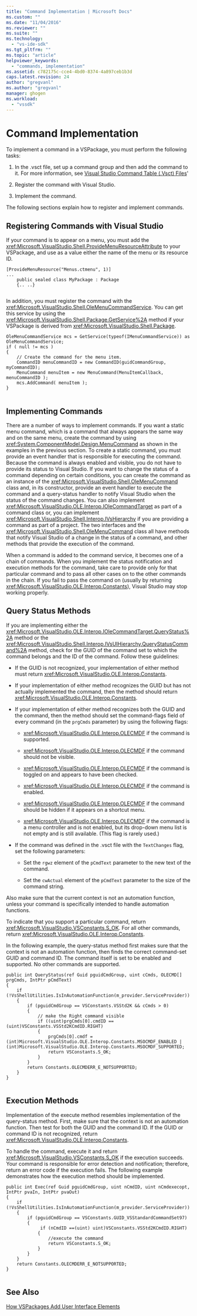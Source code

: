 ```yaml
---
title: "Command Implementation | Microsoft Docs"
ms.custom: ""
ms.date: "11/04/2016"
ms.reviewer: ""
ms.suite: ""
ms.technology: 
  - "vs-ide-sdk"
ms.tgt_pltfrm: ""
ms.topic: "article"
helpviewer_keywords: 
  - "commands, implementation"
ms.assetid: c782175c-cce4-4bd0-8374-4a897ceb1b3d
caps.latest.revision: 24
author: "gregvanl"
ms.author: "gregvanl"
manager: ghogen
ms.workload: 
  - "vssdk"
---
```

# Command Implementation
To implement a command in a VSPackage, you must perform the following tasks:  
  
1.  In the .vsct file, set up a command group and then add the command to it. For more information, see [Visual Studio Command Table (.Vsct) Files](../../extensibility/internals/visual-studio-command-table-dot-vsct-files.md)'  
  
2.  Register the command with Visual Studio.  
  
3.  Implement the command.  
  
 The following sections explain how to register and implement commands.  
  
## Registering Commands with Visual Studio  
 If your command is to appear on a menu, you must add the <xref:Microsoft.VisualStudio.Shell.ProvideMenuResourceAttribute> to your VSPackage, and use as a value either the name of the menu or its resource ID.  
  
```  
[ProvideMenuResource("Menus.ctmenu", 1)]  
...  
    public sealed class MyPackage : Package  
    {.. ..}  
  
```  
  
 In addition, you must register the command with the <xref:Microsoft.VisualStudio.Shell.OleMenuCommandService>. You can get this service by using the <xref:Microsoft.VisualStudio.Shell.Package.GetService%2A> method if your VSPackage is derived from <xref:Microsoft.VisualStudio.Shell.Package>.  
  
```  
OleMenuCommandService mcs = GetService(typeof(IMenuCommandService)) as OleMenuCommandService;  
if ( null != mcs )  
{  
    // Create the command for the menu item.  
    CommandID menuCommandID = new CommandID(guidCommandGroup, myCommandID);  
    MenuCommand menuItem = new MenuCommand(MenuItemCallback, menuCommandID );  
    mcs.AddCommand( menuItem );  
}  
  
```  
  
## Implementing Commands  
 There are a number of ways to implement commands. If you want a static menu command, which is a command that always appears the same way and on the same menu, create the command by using <xref:System.ComponentModel.Design.MenuCommand> as shown in the examples in the previous section. To create a static command, you must provide an event handler that is responsible for executing the command. Because the command is always enabled and visible, you do not have to provide its status to Visual Studio. If you want to change the status of a command depending on certain conditions, you can create the command as an instance of the <xref:Microsoft.VisualStudio.Shell.OleMenuCommand> class and, in its constructor, provide an event handler to execute the command and a query-status handler to notify Visual Studio when the status of the command changes. You can also implement <xref:Microsoft.VisualStudio.OLE.Interop.IOleCommandTarget> as part of a command class or, you can implement <xref:Microsoft.VisualStudio.Shell.Interop.IVsHierarchy> if you are providing a command as part of a project. The two interfaces and the <xref:Microsoft.VisualStudio.Shell.OleMenuCommand> class all have methods that notify Visual Studio of a change in the status of a command, and other methods that provide the execution of the command.  
  
 When a command is added to the command service, it becomes one of a chain of commands. When you implement the status notification and execution methods for the command, take care to provide only for that particular command and to pass all other cases on to the other commands in the chain. If you fail to pass the command on (usually by returning <xref:Microsoft.VisualStudio.OLE.Interop.Constants>), Visual Studio may stop working properly.  
  
## Query Status Methods  
 If you are implementing either the <xref:Microsoft.VisualStudio.OLE.Interop.IOleCommandTarget.QueryStatus%2A> method or the <xref:Microsoft.VisualStudio.Shell.Interop.IVsUIHierarchy.QueryStatusCommand%2A> method, check for the GUID of the command set to which the command belongs and the ID of the command. Follow these guidelines:  
  
-   If the GUID is not recognized, your implementation of either method must return <xref:Microsoft.VisualStudio.OLE.Interop.Constants>.  
  
-   If your implementation of either method recognizes the GUID but has not actually implemented the command, then the method should return <xref:Microsoft.VisualStudio.OLE.Interop.Constants>.  
  
-   If your implementation of either method recognizes both the GUID and the command, then the method should set the command-flags field of every command (in the `prgCmds` parameter) by using the following flags:  
  
    -   <xref:Microsoft.VisualStudio.OLE.Interop.OLECMDF> if the command is supported.  
  
    -   <xref:Microsoft.VisualStudio.OLE.Interop.OLECMDF> if the command should not be visible.  
  
    -   <xref:Microsoft.VisualStudio.OLE.Interop.OLECMDF> if the command is toggled on and appears to have been checked.  
  
    -   <xref:Microsoft.VisualStudio.OLE.Interop.OLECMDF> if the command is enabled.  
  
    -   <xref:Microsoft.VisualStudio.OLE.Interop.OLECMDF> if the command should be hidden if it appears on a shortcut menu.  
  
    -   <xref:Microsoft.VisualStudio.OLE.Interop.OLECMDF> if the command is a menu controller and is not enabled, but its drop-down menu list is not empty and is still available. (This flag is rarely used.)  
  
-   If the command was defined in the .vsct file with the `TextChanges` flag, set the following parameters:  
  
    -   Set the `rgwz` element of the `pCmdText` parameter to the new text of the command.  
  
    -   Set the `cwActual` element of the `pCmdText` parameter to the size of the command string.  
  
 Also make sure that the current context is not an automation function, unless your command is specifically intended to handle automation functions.  
  
 To indicate that you support a particular command, return <xref:Microsoft.VisualStudio.VSConstants.S_OK>. For all other commands, return <xref:Microsoft.VisualStudio.OLE.Interop.Constants>.  
  
 In the following example, the query-status method first makes sure that the context is not an automation function, then finds the correct command-set GUID and command ID. The command itself is set to be enabled and supported. No other commands are supported.  
  
```  
public int QueryStatus(ref Guid pguidCmdGroup, uint cCmds, OLECMD[] prgCmds, IntPtr pCmdText)  
{  
    if (!VsShellUtilities.IsInAutomationFunction(m_provider.ServiceProvider))  
    {  
        if (pguidCmdGroup == VSConstants.VSStd2K && cCmds > 0)  
        {  
            // make the Right command visible   
            if ((uint)prgCmds[0].cmdID == (uint)VSConstants.VSStd2KCmdID.RIGHT)  
            {  
                prgCmds[0].cmdf = (int)Microsoft.VisualStudio.OLE.Interop.Constants.MSOCMDF_ENABLED | (int)Microsoft.VisualStudio.OLE.Interop.Constants.MSOCMDF_SUPPORTED;  
                return VSConstants.S_OK;  
            }  
        }  
        return Constants.OLECMDERR_E_NOTSUPPORTED;  
    }  
}  
  
```  
  
## Execution Methods  
 Implementation of the execute method resembles implementation of the query-status method. First, make sure that the context is not an automation function. Then test for both the GUID and the command ID. If the GUID or command ID is not recognized, return <xref:Microsoft.VisualStudio.OLE.Interop.Constants>.  
  
 To handle the command, execute it and return <xref:Microsoft.VisualStudio.VSConstants.S_OK> if the execution succeeds. Your command is responsible for error detection and notification; therefore, return an error code if the execution fails. The following example demonstrates how the execution method should be implemented.  
  
```  
public int Exec(ref Guid pguidCmdGroup, uint nCmdID, uint nCmdexecopt, IntPtr pvaIn, IntPtr pvaOut)  
{  
    if (!VsShellUtilities.IsInAutomationFunction(m_provider.ServiceProvider))  
    {  
        if (pguidCmdGroup == VSConstants.GUID_VSStandardCommandSet97)  
        {  
             if (nCmdID ==(uint) uint)VSConstants.VSStd2KCmdID.RIGHT)  
            {  
                //execute the command  
                return VSConstants.S_OK;  
            }  
        }  
    }  
    return Constants.OLECMDERR_E_NOTSUPPORTED;  
}  
  
```  
  
## See Also  
 [How VSPackages Add User Interface Elements](../../extensibility/internals/how-vspackages-add-user-interface-elements.md)